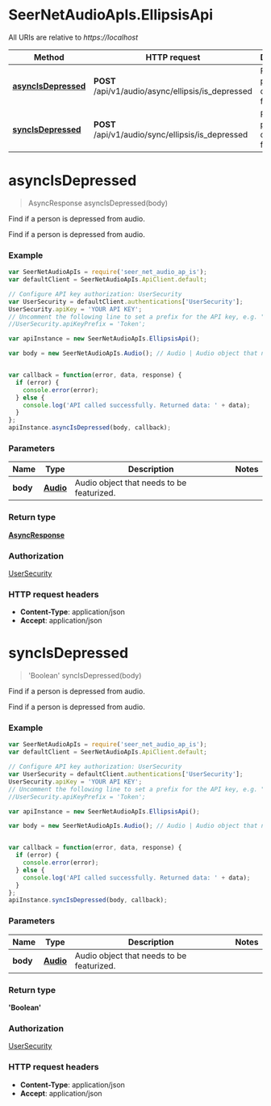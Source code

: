 # SeerNetAudioApIs.EllipsisApi

All URIs are relative to *https://localhost*

Method | HTTP request | Description
------------- | ------------- | -------------
[**asyncIsDepressed**](EllipsisApi.md#asyncIsDepressed) | **POST** /api/v1/audio/async/ellipsis/is_depressed | Find if a person is depressed from audio.
[**syncIsDepressed**](EllipsisApi.md#syncIsDepressed) | **POST** /api/v1/audio/sync/ellipsis/is_depressed | Find if a person is depressed from audio.


<a name="asyncIsDepressed"></a>
# **asyncIsDepressed**
> AsyncResponse asyncIsDepressed(body)

Find if a person is depressed from audio.

Find if a person is depressed from audio.

### Example
```javascript
var SeerNetAudioApIs = require('seer_net_audio_ap_is');
var defaultClient = SeerNetAudioApIs.ApiClient.default;

// Configure API key authorization: UserSecurity
var UserSecurity = defaultClient.authentications['UserSecurity'];
UserSecurity.apiKey = 'YOUR API KEY';
// Uncomment the following line to set a prefix for the API key, e.g. "Token" (defaults to null)
//UserSecurity.apiKeyPrefix = 'Token';

var apiInstance = new SeerNetAudioApIs.EllipsisApi();

var body = new SeerNetAudioApIs.Audio(); // Audio | Audio object that needs to be featurized.


var callback = function(error, data, response) {
  if (error) {
    console.error(error);
  } else {
    console.log('API called successfully. Returned data: ' + data);
  }
};
apiInstance.asyncIsDepressed(body, callback);
```

### Parameters

Name | Type | Description  | Notes
------------- | ------------- | ------------- | -------------
 **body** | [**Audio**](Audio.md)| Audio object that needs to be featurized. | 

### Return type

[**AsyncResponse**](AsyncResponse.md)

### Authorization

[UserSecurity](../README.md#UserSecurity)

### HTTP request headers

 - **Content-Type**: application/json
 - **Accept**: application/json

<a name="syncIsDepressed"></a>
# **syncIsDepressed**
> &#39;Boolean&#39; syncIsDepressed(body)

Find if a person is depressed from audio.

Find if a person is depressed from audio.

### Example
```javascript
var SeerNetAudioApIs = require('seer_net_audio_ap_is');
var defaultClient = SeerNetAudioApIs.ApiClient.default;

// Configure API key authorization: UserSecurity
var UserSecurity = defaultClient.authentications['UserSecurity'];
UserSecurity.apiKey = 'YOUR API KEY';
// Uncomment the following line to set a prefix for the API key, e.g. "Token" (defaults to null)
//UserSecurity.apiKeyPrefix = 'Token';

var apiInstance = new SeerNetAudioApIs.EllipsisApi();

var body = new SeerNetAudioApIs.Audio(); // Audio | Audio object that needs to be featurized.


var callback = function(error, data, response) {
  if (error) {
    console.error(error);
  } else {
    console.log('API called successfully. Returned data: ' + data);
  }
};
apiInstance.syncIsDepressed(body, callback);
```

### Parameters

Name | Type | Description  | Notes
------------- | ------------- | ------------- | -------------
 **body** | [**Audio**](Audio.md)| Audio object that needs to be featurized. | 

### Return type

**&#39;Boolean&#39;**

### Authorization

[UserSecurity](../README.md#UserSecurity)

### HTTP request headers

 - **Content-Type**: application/json
 - **Accept**: application/json

